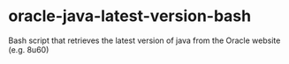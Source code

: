 # oracle-java-latest-version-bash
Bash script that retrieves the latest version of java from the Oracle website (e.g. 8u60)

